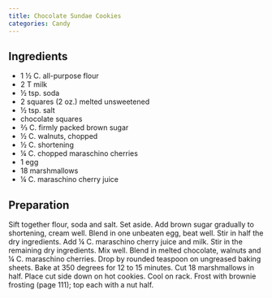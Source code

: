 ```yaml
---
title: Chocolate Sundae Cookies
categories: Candy
---
```


## Ingredients

- 1 ½ C. all-purpose flour
- 2 T milk
- ½ tsp. soda
- 2 squares (2 oz.) melted unsweetened
- ½ tsp. salt
- chocolate squares
- ⅔ C. firmly packed brown sugar
- ½ C. walnuts, chopped
- ½ C. shortening
- ¼ C. chopped maraschino cherries
- 1 egg
- 18 marshmallows
- ¼ C. maraschino cherry juice

## Preparation

Sift together flour, soda and salt.  Set aside.  Add brown sugar gradually to shortening, cream well.  Blend in one unbeaten egg, beat well.  Stir in half the dry ingredients.  Add ¼ C. maraschino cherry juice and milk.  Stir in the remaining dry ingredients.  Mix well.  Blend in melted chocolate, walnuts and ¼ C. maraschino cherries.  Drop by rounded teaspoon on ungreased baking sheets.  Bake at 350 degrees for 12 to 15 minutes.  Cut 18 marshmallows in half.  Place cut side down on hot cookies.  Cool on rack.  Frost with brownie frosting (page 111); top each with a nut half.


